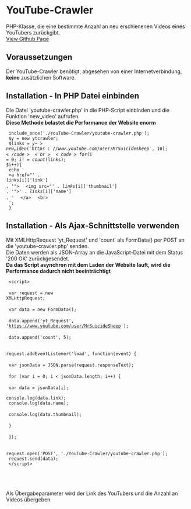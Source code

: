 # YouTube-Crawler
PHP-Klasse, die eine bestimmte Anzahl an neu erschienenen Videos eines YouTubers zurückgibt.
<br><a href="https://implod3.github.io/YouTube-Crawler" target="_blank"> View Github Page </a>

## Voraussetzungen

Der YouTube-Crawler benötigt, abgesehen von einer Internetverbindung, <b>keine</b> zusätzlichen Software.

## Installation - In PHP Datei einbinden

Die Datei 'youtube-crawler.php' in die PHP-Script einbinden und die Funktion 'new_video' aufrufen. <br>
<b> Diese Methode belastet die Performance der Website enorm </b>

<code> include_once('./YouTube-Crawler/youtube-crawler.php'); </code> <br>
<code> $y = new ytcrawler; </code> <br>
<code> $links = $y->new_video('https://www.youtube.com/user/MrSuicideSheep', 10); </code> <br>
<code> for($i = 0; $i != count($links); $i++){ </code> <br>
<code> echo ' </code> <br>
<code> &lt;a href="' . $links[$i]['link'] . '"> </code>
<code> &lt;img src="' . $links[$i]['thumbnail'] . '"&gt;' . $links[$i]['name'] . ' </code>
<code> &lt;/a&gt; </code>
<code> &lt;br&gt; </code> <br>
<code> '; </code> <br>
<code> } </code>


## Installation - Als Ajax-Schnittstelle verwenden

Mit XMLHttpRequest 'yt_Request' und 'count' als FormData() per POST an die 'youtube-crawler.php' senden. <br>
Die Daten werden als JSON-Array an die JavaScript-Datei mit dem Status '200 OK' zurückgesendet.<br>
<b> Da das Script asynchron mit dem Laden der Website läuft, wird die Performance dadurch nicht beeinträchtigt </b>

<code> &lt;script&gt; </code> <br> <br>
<code> var request = new XMLHttpRequest; </code> <br> <br>
<code> var data = new FormData(); </code> <br>
<code> data.append('yt_Request', 'https://www.youtube.com/user/MrSuicideSheep'); </code> <br>
<code> data.append('count', 5); </code> <br> <br>
<code> request.addEventListener('load', function(event) { </code> <br> <br>
<code> var jsonData = JSON.parse(request.responseText); </code> <br> <br>
<code> for (var i = 0; i < jsonData.length; i++) { </code> <br> <br>
<code> var data = jsonData[i]; </code> <br>
<code> console.log(data.link); </code> <br>
<code> console.log(data.name); </code> <br>
<code> console.log(data.thumbnail); </code> <br> <br>
<code> } </code> <br> <br>
<code> }); </code> <br> <br>
<code> request.open('POST', './YouTube-Crawler/youtube-crawler.php'); </code> <br>
<code> request.send(data); </code> <br>
<code> &lt;/script&gt; </code> <br>


<br><br>
Als Übergabeparameter wird der Link des YouTubers und die Anzahl an Videos übergeben.
